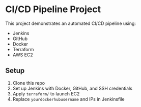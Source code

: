 # CI/CD Pipeline Project

This project demonstrates an automated CI/CD pipeline using:

- Jenkins
- GitHub
- Docker
- Terraform
- AWS EC2

## Setup

1. Clone this repo
2. Set up Jenkins with Docker, GitHub, and SSH credentials
3. Apply `terraform/` to launch EC2
4. Replace `yourdockerhubusername` and IPs in Jenkinsfile